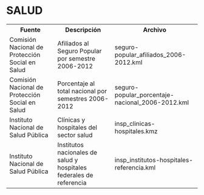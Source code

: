 SALUD
=====

<table>
  <tr>
    <th>Fuente</th><th>Descripción</th><th>Archivo</th>
  </tr>
  <tr>
    <td>Comisión Nacional de Protección Social en Salud</td>
    <td>Afiliados al Seguro Popular por semestre 2006-2012</td>
    <td>seguro-popular_afiliados_2006-2012.kml</td>
  </tr>
  <tr>
    <td>Comisión Nacional de Protección Social en Salud</td>
    <td>Porcentaje al total nacional por semestres 2006-2012</td>
    <td>seguro-popular_porcentaje-nacional_2006-2012.kml</td>
  </tr>
  <tr>
    <td>Instituto Nacional de Salud Pública</td>
    <td>Clínicas y hospitales del sector salud</td>
    <td>insp_clinicas-hospitales.kmz</td>
  </tr>
  <tr>
    <td>Instituto Nacional de Salud Pública</td>
    <td>Institutos nacionales de salud y hospitales federales de referencia</td>
    <td>insp_institutos-hospitales-referencia.kml</td>
  </tr>
</table>

